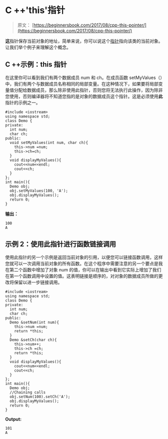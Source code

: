 # C ++'this'指针

> 原文： [https://beginnersbook.com/2017/08/cpp-this-pointer/](https://beginnersbook.com/2017/08/cpp-this-pointer/)

**这**指针保存当前对象的地址，简单来说，你可以说这个[指针](https://beginnersbook.com/2017/08/cpp-pointers/)指向该类的当前对象。让我们举个例子来理解这个概念。

## C ++示例：this 指针

在这里你可以看到我们有两个数据成员 num 和 ch。在成员函数 setMyValues（）中，我们有两个与数据成员名称相同的局部变量。在这种情况下，如果要将局部变量值分配给数据成员，那么除非使用此指针，否则您将无法执行此操作，因为除非您使用，否则编译器将不知道您指的是对象的数据成员这个指针。这是必须使用**此**指针的示例之一。

```
#include <iostream>
using namespace std;
class Demo {
private:
  int num;
  char ch;
public:
  void setMyValues(int num, char ch){
    this->num =num;
    this->ch=ch;
  }
  void displayMyValues(){
    cout<<num<<endl;
    cout<<ch;
  }
};
int main(){
  Demo obj;
  obj.setMyValues(100, 'A');
  obj.displayMyValues();
  return 0;
}
```

**输出：**

```
100
A
```

## 示例 2：使用此指针进行函数链接调用

使用此指针的另一个示例是返回当前对象的引用，以便您可以链接函数调用，这样您就可以一次调用当前对象的所有函数。在这个程序中需要注意的另一个要点是我在第二个函数中增加了对象 num 的值，你可以在输出中看到它实际上增加了我们在第一个函数调用中设置的值。这表明链接是顺序的，对对象的数据成员所做的更改将保留以进一步链接调用。

```
#include <iostream>
using namespace std;
class Demo {
private:
  int num;
  char ch;
public:
  Demo &setNum(int num){
    this->num =num;
    return *this;
  }
  Demo &setCh(char ch){
    this->num++;
    this->ch =ch;
    return *this;
  }
  void displayMyValues(){
    cout<<num<<endl;
    cout<<ch;
  }
};
int main(){
  Demo obj;
  //Chaining calls
  obj.setNum(100).setCh('A');
  obj.displayMyValues();
  return 0;
}
```

**Output:**

```
101
A
```